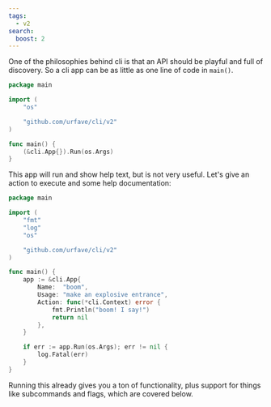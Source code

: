 ```yaml
---
tags:
  - v2
search:
  boost: 2
---
```


One of the philosophies behind cli is that an API should be playful and full of
discovery. So a cli app can be as little as one line of code in `main()`.

<!-- {
  "args": ["&#45;&#45;help"],
  "output": "A new cli application"
} -->
```go
package main

import (
	"os"

	"github.com/urfave/cli/v2"
)

func main() {
	(&cli.App{}).Run(os.Args)
}
```

This app will run and show help text, but is not very useful. Let's give an
action to execute and some help documentation:

<!-- {
  "output": "boom! I say!"
} -->
```go
package main

import (
	"fmt"
	"log"
	"os"

	"github.com/urfave/cli/v2"
)

func main() {
	app := &cli.App{
		Name:  "boom",
		Usage: "make an explosive entrance",
		Action: func(*cli.Context) error {
			fmt.Println("boom! I say!")
			return nil
		},
	}

	if err := app.Run(os.Args); err != nil {
		log.Fatal(err)
	}
}
```

Running this already gives you a ton of functionality, plus support for things
like subcommands and flags, which are covered below.
